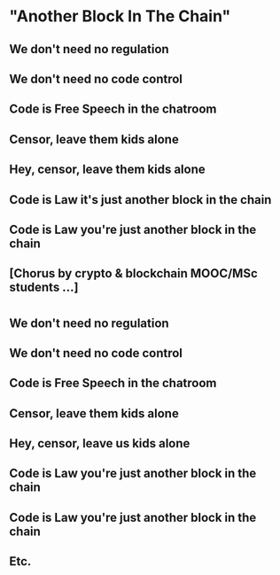 # "Another Block In The Chain"

## We don't need no regulation

## We don't need no code control

## Code is Free Speech in the chatroom

## Censor, leave them kids alone

## Hey, censor, leave them kids alone

##

## Code is Law it's just another block in the chain

## Code is Law you're just another block in the chain

## [Chorus by crypto & blockchain MOOC/MSc students ...]

#

## We don't need no regulation

## We don't need no code control

## Code is Free Speech in the chatroom

## Censor, leave them kids alone

## Hey, censor, leave us kids alone

##

## Code is Law you're just another block in the chain

## Code is Law you're just another block in the chain

## Etc.
